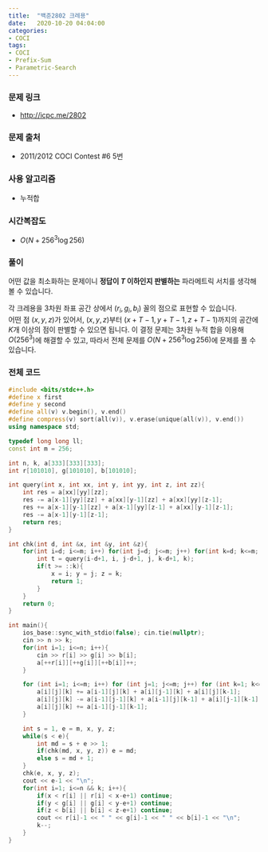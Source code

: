 ```yaml
---
title:  "백준2802 크레용"
date:   2020-10-20 04:04:00
categories:
- COCI
tags:
- COCI
- Prefix-Sum
- Parametric-Search
---
```


### 문제 링크
* http://icpc.me/2802

### 문제 출처
* 2011/2012 COCI Contest #6 5번

### 사용 알고리즘
* 누적합

### 시간복잡도
* $O(N + 256^3 \log 256)$

### 풀이
어떤 값을 최소화하는 문제이니 **정답이 $T$ 이하인지 판별하는** 파라메트릭 서치를 생각해볼 수 있습니다.

각 크레용을 3차원 좌표 공간 상에서 $(r_i, g_i, b_i)$ 꼴의 점으로 표현할 수 있습니다.<br>
어떤 점 $(x, y, z)$가 있어서, $(x, y, z)$부터 $(x+T-1, y+T-1, z+T-1)$까지의 공간에 $K$개 이상의 점이 판별할 수 있으면 됩니다. 이 결정 문제는 3차원 누적 합을 이용해 $O(256^3)$에 해결할 수 있고, 따라서 전체 문제를 $O(N + 256^3 \log 256)$에 문제를 풀 수 있습니다.

### 전체 코드
```cpp
#include <bits/stdc++.h>
#define x first
#define y second
#define all(v) v.begin(), v.end()
#define compress(v) sort(all(v)), v.erase(unique(all(v)), v.end())
using namespace std;

typedef long long ll;
const int m = 256;

int n, k, a[333][333][333];
int r[101010], g[101010], b[101010];

int query(int x, int xx, int y, int yy, int z, int zz){
	int res = a[xx][yy][zz];
	res -= a[x-1][yy][zz] + a[xx][y-1][zz] + a[xx][yy][z-1];
	res += a[x-1][y-1][zz] + a[x-1][yy][z-1] + a[xx][y-1][z-1];
	res -= a[x-1][y-1][z-1];
	return res;
}

int chk(int d, int &x, int &y, int &z){
	for(int i=d; i<=m; i++) for(int j=d; j<=m; j++) for(int k=d; k<=m; k++){
		int t = query(i-d+1, i, j-d+1, j, k-d+1, k);
		if(t >= ::k){
			x = i; y = j; z = k;
			return 1;
		}
	}
	return 0;
}

int main(){
    ios_base::sync_with_stdio(false); cin.tie(nullptr);
    cin >> n >> k;
    for(int i=1; i<=n; i++){
    	cin >> r[i] >> g[i] >> b[i];
    	a[++r[i]][++g[i]][++b[i]]++;
    }

	for (int i=1; i<=m; i++) for (int j=1; j<=m; j++) for (int k=1; k<=m; k++){
		a[i][j][k] += a[i-1][j][k] + a[i][j-1][k] + a[i][j][k-1];
		a[i][j][k] -= a[i-1][j-1][k] + a[i-1][j][k-1] + a[i][j-1][k-1];
		a[i][j][k] += a[i-1][j-1][k-1];
	}

	int s = 1, e = m, x, y, z;
	while(s < e){
		int md = s + e >> 1;
		if(chk(md, x, y, z)) e = md;
		else s = md + 1;
	}
	chk(e, x, y, z);
	cout << e-1 << "\n";
	for(int i=1; i<=n && k; i++){
		if(x < r[i] || r[i] < x-e+1) continue;
		if(y < g[i] || g[i] < y-e+1) continue;
		if(z < b[i] || b[i] < z-e+1) continue;
		cout << r[i]-1 << " " << g[i]-1 << " " << b[i]-1 << "\n";
		k--;
	}
}
```
